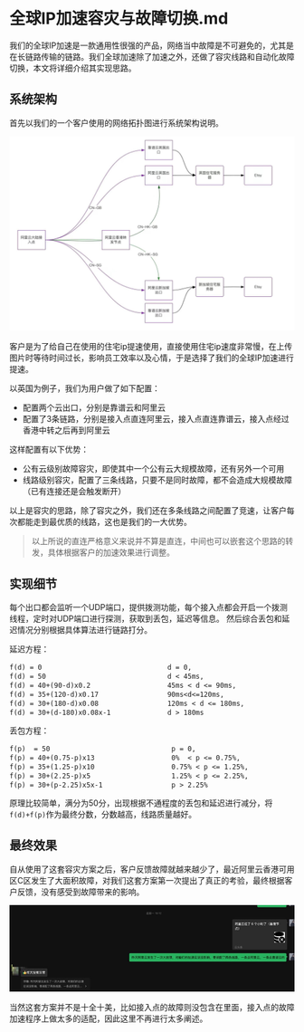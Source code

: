 # 全球IP加速容灾与故障切换.md

我们的全球IP加速是一款通用性很强的产品，网络当中故障是不可避免的，尤其是在长链路传输的链路。我们全球加速除了加速之外，还做了容灾线路和自动化故障切换，本文将详细介绍其实现思路。

## 系统架构
首先以我们的一个客户使用的网络拓扑图进行系统架构说明。

![](images/gipa_ecarch.jpg)

客户是为了给自己在使用的住宅ip提速使用，直接使用住宅ip速度非常慢，在上传图片时等待时间过长，影响员工效率以及心情，于是选择了我们的全球IP加速进行提速。

以英国为例子，我们为用户做了如下配置：

- 配置两个云出口，分别是靠谱云和阿里云
- 配置了3条链路，分别是接入点直连阿里云，接入点直连靠谱云，接入点经过香港中转之后再到阿里云

这样配置有以下优势：

- 公有云级别故障容灾，即使其中一个公有云大规模故障，还有另外一个可用
- 线路级别容灾，配置了三条线路，只要不是同时故障，都不会造成大规模故障（已有连接还是会触发断开）

以上是容灾的思路，除了容灾之外，我们还在多条线路之间配置了竞速，让客户每次都能走到最优质的线路，这也是我们的一大优势。

> 以上所说的直连严格意义来说并不算是直连，中间也可以嵌套这个思路的转发，具体根据客户的加速效果进行调整。

## 实现细节
每个出口都会监听一个UDP端口，提供拨测功能，每个接入点都会开启一个拨测线程，定时对UDP端口进行探测，获取到丢包，延迟等信息。
然后综合丢包和延迟情况分别根据具体算法进行链路打分。

延迟方程：
```shell
f(d) = 0                               d = 0,
f(d) = 50                              d < 45ms,
f(d) = 40+(90-d)x0.2                   45ms < d <= 90ms,
f(d) = 35+(120-d)x0.17                 90ms<d<=120ms,
f(d) = 30+(180-d)x0.08                 120ms < d <= 180ms,
f(d) = 30+(d-180)x0.08x-1              d > 180ms
```

丢包方程：
```shell
f(p)  = 50                              p = 0,
f(p) = 40+(0.75-p)x13                   0%  < p <= 0.75%,
f(p) = 35+(1.25-p)x10                   0.75% < p <= 1.25%,
f(p) = 30+(2.25-p)x5                    1.25% < p <= 2.25%,
f(p) = 30+(p-2.25)x5x-1                 p > 2.25%
```

原理比较简单，满分为50分，出现根据不通程度的丢包和延迟进行减分，将`f(d)+f(p)`作为最终分数，分数越高，线路质量越好。

## 最终效果
自从使用了这套容灾方案之后，客户反馈故障就越来越少了，最近阿里云香港可用区C区发生了大面积故障，对我们这套方案第一次提出了真正的考验，最终根据客户反馈，没有感受到故障带来的影响。

![](images/good.jpg)

当然这套方案并不是十全十美，比如接入点的故障则没包含在里面，接入点的故障加速程序上做太多的适配，因此这里不再进行太多阐述。

